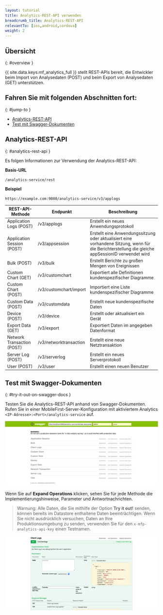 ```yaml
---
layout: tutorial
title: Analytics-REST-API verwenden
breadcrumb_title: Analytics-REST-API
relevantTo: [ios,android,cordova]
weight: 2
---
```

<!-- NLS_CHARSET=UTF-8 -->
## Übersicht
{: #overview }

{{ site.data.keys.mf_analytics_full }} stellt REST-APIs bereit, die Entwickler beim Import von Analysedaten (POST) und beim Export von Analysedaten (GET) unterstützen. 

## Fahren Sie mit folgenden Abschnitten fort: 
{: #jump-to }

* [Analytics-REST-API](#analytics-rest-api)
* [Test mit Swagger-Dokumenten](#try-it-out-on-swagger-docs)

## Analytics-REST-API
{: #analytics-rest-api }

Es folgen Informationen zur Verwendung der Analytics-REST-API:

**Basis-URL**

`/analytics-service/rest`

**Beispiel**

`https://example.com:9080/analytics-service/v3/applogs`


REST-API-Methode | Endpunkt | Beschreibung 
--- | --- | ---
Application Logs (POST) | /v3/applogs | Erstellt ein neues Anwendungsprotokoll 
Application Session (POST) | /v3/appsession | Erstellt eine Anwendungssitzung oder aktualisiert eine vorhandene Sitzung, wenn für die Berichterstellung die gleiche appSessionID verwendet wird 
Bulk (POST) | /v3/bulk | Erstellt Berichte zu großen Mengen von Ereignissen 
Custom Chart (GET) | /v3/customchart | Exportiert alle Definitionen kundenspezifischer Diagramme 
Custom Chart (POST) | /v3/customchart/import | Importiert eine Liste kundenspezifischer Diagramme 
Custom Data (POST) | /v3/customdata | Erstellt neue kundenspezifische Daten 
Device (POST) | /v3/device | Erstellt oder aktualisiert ein Gerät 
Export Data (GET) | /v3/export | Exportiert Daten im angegeben Datenformat 
Network Transaction (POST) | /v3/networktransaction |  Erstellt eine neue Netztransaktion 
Server Log (POST) | /v3/serverlog | Erstellt ein neues Serverprotokoll 
User (POST) | /v3/user | Erstellt einen neuen Benutzer  

## Test mit Swagger-Dokumenten
{: #try-it-out-on-swagger-docs }

Testen Sie die Analytics-REST-API anhand von Swagger-Dokumenten.   
Rufen Sie in einer MobileFirst-Server-Konfiguration mit aktiviertem Analytics `<IP-Adresse>:<Port>/analytics-service` auf.

![MobileFirst-Analytics-Benutzerschnittstelle für Swagger-Dokumente](analytics-swagger.png)

Wenn Sie auf **Expand Operations** klicken, sehen Sie für jede Methode die Implementierungshinweise, Parameter und Antwortnachrichten. 

> Warnung: Alle Daten, die Sie mithilfe der Option **Try it out!** senden, können bereits im Datastore enthaltene Daten beeinträchtigen. Wenn Sie nicht ausdrücklich versuchen, Daten an Ihre Produktionsumgebung
zu senden, verwenden Sie für den `x-mfp-analytics-api-key` einen Testnamen.



![Swagger-Dokumente testen](test-swagger.png)
